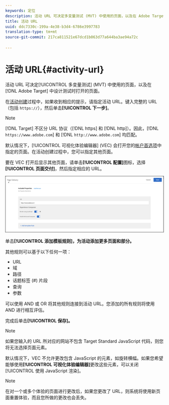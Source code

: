 ```yaml
---
keywords: 定位
description: 活动 URL 可决定多变量测试 (MVT) 中使用的页面，以及在 Adobe Target 中设计测试时打开的页面。
title: 活动 URL
uuid: ddc7330c-199a-4e38-b3d4-6786e3997783
translation-type: tm+mt
source-git-commit: 217ca811521e67dcd1b063d77a644ba3ae94a72c

---
```



# 活动 URL{#activity-url}

活动 URL 可决定[!UICONTROL 多变量测试] (MVT) 中使用的页面，以及在 [!DNL Adobe Target] 中设计测试时打开的页面。

在[活动创建](/help/c-activities/c-multivariate-testing/t-create-multivariate-test/create-multivariate-test.md)过程中，如果收到相应的提示，请指定活动 URL。键入完整的 URL（包括 `https://`），然后单击&#x200B;**[!UICONTROL 下一步]**。

>[!NOTE]
>
>[!DNL Target] 不区分 URL 协议（[!DNL https] 和 [!DNL http]）。因此，[!DNL `https://www.adobe.com`] 和 [!DNL `http://www.adobe.com`] 均匹配。

默认情况下，[!UICONTROL 可视化体验编辑器] (VEC) 会打开您的[帐户首选项](/help/administrating-target/r-target-account-preferences/target-account-preferences.md)中指定的页面。在活动创建过程中，您可以指定其他页面。

要在 VEC 打开后显示其他页面，请单击&#x200B;**[!UICONTROL 配置]**&#x200B;图标，选择&#x200B;**[!UICONTROL 页面交付]**，然后指定相应的 URL。

![“页面交付”对话框](/help/c-activities/c-multivariate-testing/t-create-multivariate-test/assets/url-config.png)

单击&#x200B;**[!UICONTROL 添加模板规则]，为活动添加更多页面和部分。**

其他规则可以基于以下任何一项：

* URL
* 域
* 路径
* 话题标签 (#) 片段
* 查询
* 参数

可以使用 AND 或 OR 将其他规则连接到活动 URL。您添加的所有规则将使用 AND 进行相互评估。

完成后单击&#x200B;**[!UICONTROL 保存]。**

>[!NOTE]
>
>如果您输入的 URL 所对应的网站不包含 Target Standard JavaScript 代码，则您将无法选择页面元素。

默认情况下，VEC 不允许更改包含 JavaScript 的元素，如旋转横幅。如果您希望能够使用&#x200B;**[!UICONTROL 可视化体验编辑器]**&#x200B;更改这些元素，可以关闭[!UICONTROL 使用 JavaScript 渲染]。

>[!NOTE]
>
>在对一个或多个体验的页面进行更改后，如果您更改了 URL，则系统将使用新页面重置体验，而且您所做的更改也会丢失。